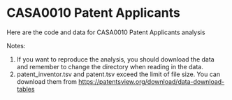 # CASA0010 Patent Applicants
Here are the code and data for CASA0010 Patent Applicants analysis

Notes: 
1. If you want to reproduce the analysis, you should download the data and remember to change the directory when reading in the data.
2. patent_inventor.tsv and patent.tsv exceed the limit of file size. You can download them from https://patentsview.org/download/data-download-tables
